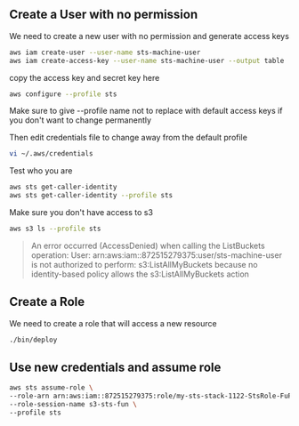 ## Create a User with no permission

We need to create a new user with no permission and generate access keys
```sh
aws iam create-user --user-name sts-machine-user
aws iam create-access-key --user-name sts-machine-user --output table
```

copy the access key and secret key here
```sh
aws configure --profile sts   
```
Make sure to give --profile name not to replace with default access keys if you don't want to change permanently

Then edit credentials file to change away from the default profile 
```sh
vi ~/.aws/credentials
```
Test who you are
```sh
aws sts get-caller-identity
aws sts get-caller-identity --profile sts 
```

Make sure you don't have access to s3
```sh
aws s3 ls --profile sts
```
>An error occurred (AccessDenied) when calling the ListBuckets operation: User: arn:aws:iam::872515279375:user/sts-machine-user is not authorized to perform: s3:ListAllMyBuckets because no identity-based policy allows the s3:ListAllMyBuckets action

## Create a Role

We need to create a role that will access a new resource
```sh
./bin/deploy
```

## Use new credentials and assume role
```sh
aws sts assume-role \
--role-arn arn:aws:iam::872515279375:role/my-sts-stack-1122-StsRole-FuP0aXhYhe9A \
--role-session-name s3-sts-fun \
--profile sts
```
